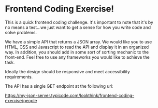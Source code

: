 # Frontend Coding Exercise!

This is a quick frontend coding challenge. It's important to note that it's by no means a test...we just want to get a sense for how you write code and solve problems.

We have a simple API that returns a JSON array. We would like you to use HTML, CSS and Javascript to read the API and display it in an organized way. In addition, you should add in some sort of sorting mechanic to the front-end. Feel free to use any frameworks you would like to achieve the task.

Ideally the design should be responsive and meet accessibility requirements.

The API has a single GET endpoint at the following url:

https://my-json-server.typicode.com/lookthink/frontend-coding-exercise/people